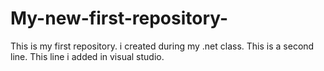 # My-new-first-repository-
This is my first repository. i created during my .net class.
This is a second line.
This line i added in visual studio.